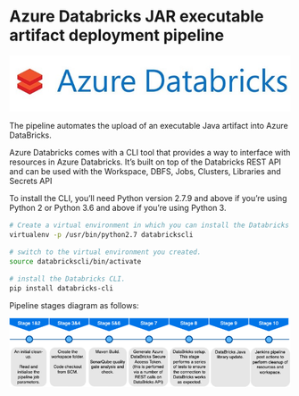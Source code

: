 # Azure Databricks JAR executable artifact deployment pipeline

<img src="https://github.com/graadi/azure-databricks-jar-upload-jenkins-pipeline/blob/main/images/az-db-logo.jpeg" />

The pipeline automates the upload of an executable Java artifact into Azure DataBricks.

Azure Databricks comes with a CLI tool that provides a way to interface with resources in Azure Databricks. It’s built on top of the Databricks REST API and can be used with the Workspace, DBFS, Jobs, Clusters, Libraries and Secrets API

To install the CLI, you’ll need Python version 2.7.9 and above if you’re using Python 2 or Python 3.6 and above if you’re using Python 3.

```bash
# Create a virtual environment in which you can install the Databricks CLI.
virtualenv -p /usr/bin/python2.7 databrickscli
```

```bash
# switch to the virtual environment you created.
source databrickscli/bin/activate

```
```bash
# install the Databricks CLI.
pip install databricks-cli
```
Pipeline stages diagram as follows:

<img src="https://github.com/graadi/azure-databricks-jar-upload-jenkins-pipeline/blob/main/images/export.png" />

